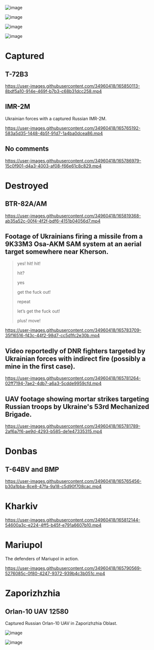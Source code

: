 ![image](https://user-images.githubusercontent.com/34960418/165786626-9562a3fd-b923-4150-bd36-9eb196bda975.png)

![image](https://user-images.githubusercontent.com/34960418/165789250-567e6ebc-ab3e-416d-a799-8afcf67edf9d.png)

![image](https://user-images.githubusercontent.com/34960418/165789287-bd843327-9bf5-4ff9-9c4f-2098c0065c25.png)

![image](https://user-images.githubusercontent.com/34960418/165789355-2820311d-3091-46d8-8a5e-b7bb1bca73de.png)


# Captured

## T-72B3

https://user-images.githubusercontent.com/34960418/165850113-8bdf5a10-914e-469f-b7b3-c68b31dcc258.mp4


## IMR-2M

Ukrainian forces with a captured Russian IMR-2M.

https://user-images.githubusercontent.com/34960418/165765192-583a5d35-1448-4b5f-91d7-1a4ba0dcea86.mp4


## No comments

https://user-images.githubusercontent.com/34960418/165786979-15c0f901-d4a3-4003-af08-f66e61c8c829.mp4


# Destroyed

## BTR-82A/AM

https://user-images.githubusercontent.com/34960418/165819368-ab35a52c-00f4-4f2f-bdf6-4151b04056d7.mp4


## Footage of Ukrainians firing a missile from a 9K33M3 Osa-AKM SAM system at an aerial target somewhere near Kherson.

> yes! hit! hit!
> 
> hit?
> 
> yes
> 
>
> get the fuck out!
> 
> repeat
> 
> let’s get the fuck out!
> 
> plus! move!

https://user-images.githubusercontent.com/34960418/165783709-35f16516-f43c-44f2-98d7-cc5d1fc2e30b.mp4


## Video reportedly of DNR fighters targeted by Ukrainian forces with indirect fire (possibly a mine in the first case).

https://user-images.githubusercontent.com/34960418/165781264-02ff7194-7ae2-4db7-a6a3-5cdde9959cfd.mp4


## UAV footage showing mortar strikes targeting Russian troops by Ukraine's 53rd Mechanized Brigade.

https://user-images.githubusercontent.com/34960418/165781789-2af6a7f6-ae9d-4293-b585-de1e47335315.mp4


# Donbas

## T-64BV and BMP

https://user-images.githubusercontent.com/34960418/165765456-b30a1bba-8ce8-47fa-9a18-c5d90f708cac.mp4


# Kharkiv

https://user-images.githubusercontent.com/34960418/165812144-54600a3c-e224-4ff5-b45f-e791a6607b10.mp4


# Mariupol

The defenders of Mariupol in action.

https://user-images.githubusercontent.com/34960418/165790569-5276085c-0f80-4247-9372-939b4c3b051c.mp4


# Zaporizhzhia

## Orlan-10 UAV 12580

Captured Russian Orlan-10 UAV in Zaporizhzhia Oblast. 

![image](https://user-images.githubusercontent.com/34960418/165766342-56427eb6-f894-480b-af10-99079fe6c903.png)

![image](https://user-images.githubusercontent.com/34960418/165764721-a207a3a8-c627-4398-aad6-6f82d09ec79b.png)


